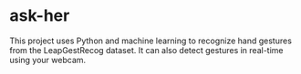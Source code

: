 # ask-her
This project uses Python and machine learning to recognize hand gestures from the LeapGestRecog dataset. It can also detect gestures in real-time using your webcam.
